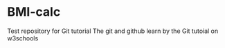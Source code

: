 # BMI-calc
Test repository for Git tutorial
The git and github learn by the Git tutoial on w3schools